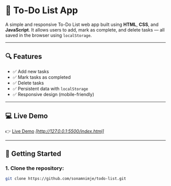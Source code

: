 # 📝 To-Do List App

A simple and responsive To-Do List web app built using **HTML**, **CSS**, and **JavaScript**. It allows users to add, mark as complete, and delete tasks — all saved in the browser using `localStorage`.

---

## 🔍 Features

- ✅ Add new tasks  
- ✅ Mark tasks as completed  
- ✅ Delete tasks  
- ✅ Persistent data with `localStorage`  
- ✅ Responsive design (mobile-friendly)

---

## 💻 Live Demo

👉 [Live Demo](#) *[http://127.0.0.1:5500/index.html]*

---



## 🚀 Getting Started

### 1. Clone the repository:
```bash
git clone https://github.com/sonamnimje/todo-list.git
